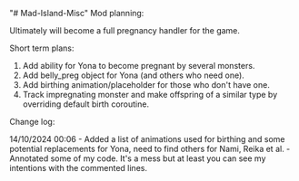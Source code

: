 "# Mad-Island-Misc" 
Mod planning:

Ultimately will become a full pregnancy handler for the game.

Short term plans:

1. Add ability for Yona to become pregnant by several monsters.
2. Add belly_preg object for Yona (and others who need one).
3. Add birthing animation/placeholder for those who don't have one.
4. Track impregnating monster and make offspring of a similar type by overriding default birth coroutine.


Change log:

14/10/2024 00:06 - Added a list of animations used for birthing and some potential replacements for Yona, need to find others for Nami, Reika et al.
                 - Annotated some of my code. It's a mess but at least you can see my intentions with the commented lines.
